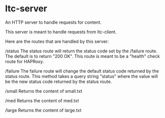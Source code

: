 ltc-server
==========

An HTTP server to handle requests for content. 

This server is meant to handle requests from ltc-client.

Here are the routes that are handled by this server:

/status
The status route will return the status code set by the /failure route. The default is to return "200 OK". 
This route is meant to be a "health" check route for HAPRoxy.

/failure
The failure route will change the default status code returned by the status route. This method takes a query string "status" where the value will be the new status code returned by the status route.

/small
Returns the content of small.txt

/med
Returns the content of med.txt

/large
Returns the content of large.txt
